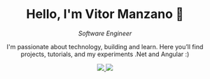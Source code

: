 <h1 align="center">Hello, I'm Vitor Manzano 👋</h1>

<p align="center">
  <em>Software Engineer</em>
</p>

<p align="center">
  I'm passionate about technology, building and learn.  
  Here you’ll find projects, tutorials, and my experiments .Net and Angular :)
</p>

<p align="center">
  <a href="https://www.linkedin.com/in/vitor-manzano-345003305/" target="_blank">
    <img src="https://img.shields.io/badge/-LinkedIn-00AB33?style=flat-square&logo=Linkedin&logoColor=white">
  </a>
  <a href="vimanzanovillela@gmail.com">
    <img src="https://img.shields.io/badge/-vimanzanovillela@gmail.com-00AB33?style=flat-square&logo=Gmail&logoColor=white">
  </a>
</p>
